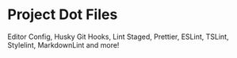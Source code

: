 # Project Dot Files

Editor Config, Husky Git Hooks, Lint Staged, Prettier, ESLint, TSLint,
Stylelint, MarkdownLint and more!
